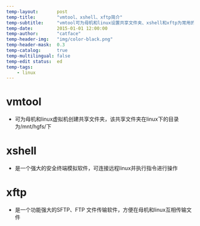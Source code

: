 ```yaml
---
temp-layout:       post
temp-title:        "vmtool、xshell、xftp简介"
temp-subtitle:     "vmtool可为母机和linux设置共享文件夹、xshell和xftp为常用的维护linux的应用软件"
temp-date:         2015-01-01 12:00:00
temp-author:       "catface"
temp-header-img:   "img/color-black.png"
temp-header-mask:  0.3
temp-catalog:      true
temp-multilingual: false
temp-edit status:  ed
temp-tags:
    - linux
---
```


# vmtool

- 可为母机和linux虚拟机创建共享文件夹，该共享文件夹在linux下的目录为/mnt/hgfs/下

# xshell

- 是一个强大的安全终端模拟软件，可连接远程linux并执行指令进行操作

# xftp

- 是一个功能强大的SFTP、FTP 文件传输软件，方便在母机和linux互相传输文件

